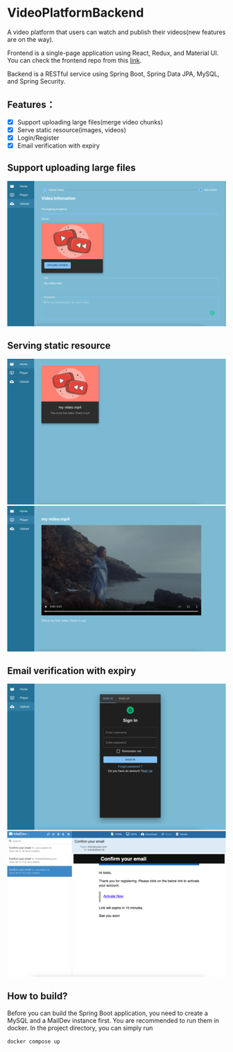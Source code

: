 # VideoPlatformBackend

A video platform that users can watch and publish their videos(new features are on the way).

Frontend is a single-page application using React, Redux, and Material UI. You can check the frontend repo from this [link](https://github.com/ziyuen/VideoPlatformFrontend).

Backend is a RESTful service using Spring Boot, Spring Data JPA, MySQL, and Spring Security.
 
## Features： 
- [x] Support uploading large files(merge video chunks)
- [x] Serve static resource(images, videos)
- [x] Login/Register
- [x] Email verification with expiry

## Support uploading large files 
![upload](public/upload.png)

## Serving static resource
![home](public/home.png)
![player](public/player.png)

## Email verification with expiry
![login](public/login.png)
![mail](public/mail.png)

## How to build?
Before you can build the Spring Boot application, you need to create a MySQL and a MailDev instance first. You are recommended to run them in docker. In the project directory, you can simply run
```
docker compose up
```
